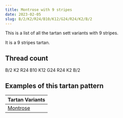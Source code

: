 ```yaml
---
title: Montrose with 9 stripes
date: 2023-02-05
slug: B/2/K2/R24/B10/K12/G24/R24/K2/B/2
---
```

This is a list of all the tartan sett variants with 9 stripes.

It is a 9 stripes tartan.


## Thread count
B/2 K2 R24 B10 K12 G24 R24 K2 B/2

## Examples of this tartan pattern

| Tartan Variants |
|---------------|
| [Montrose](/variants/b/2/k2/r24/b10/k12/g24/r24/k2/b/2-b304080-g008000-k000000-rc00000)||
